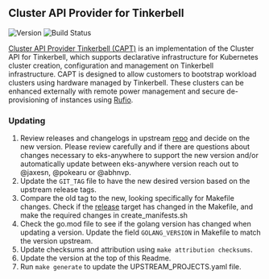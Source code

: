 ## **Cluster API Provider for Tinkerbell**
![Version](https://img.shields.io/badge/version-v0.4.0-blue)
![Build Status](https://codebuild.us-west-2.amazonaws.com/badges?uuid=eyJlbmNyeXB0ZWREYXRhIjoiZ2VEbkM5dXBVeFZhSE5IR2UvdjlNanY1RVo5S29zd0E2M1hiaCtNSEd5U3F2VUdCbkViWHVlclg5a093WVgrRUdqNnJLYUtpWjhqUWJaT0NJb3RaWWFjPSIsIml2UGFyYW1ldGVyU3BlYyI6ImtvQnZHalpsVjBCRk5jN2IiLCJtYXRlcmlhbFNldFNlcmlhbCI6MX0%3D&branch=main)

[Cluster API Provider Tinkerbell (CAPT)](https://github.com/tinkerbell/cluster-api-provider-tinkerbell) is an implementation of the Cluster API for Tinkerbell, which supports declarative infrastructure for Kubernetes cluster creation, configuration and management on Tinkerbell infrastructure. CAPT is designed to allow customers to bootstrap workload clusters using hardware managed by Tinkerbell. These clusters can be enhanced externally with remote power management and secure de-provisioning of instances using [Rufio](https://github.com/tinkerbell/rufio).

### Updating

1. Review releases and changelogs in upstream [repo](https://github.com/tinkerbell/cluster-api-provider-tinkerbell) and decide on the new version.
   Please review carefully and if there are questions about changes necessary to eks-anywhere to support the new version
   and/or automatically update between eks-anywhere version reach out to @jaxesn, @pokearu or @abhnvp.
1. Update the `GIT_TAG` file to have the new desired version based on the upstream release tags.
1. Compare the old tag to the new, looking specifically for Makefile changes. Check if the [release](https://github.com/tinkerbell/cluster-api-provider-tinkerbell/blob/9e9c2a397288908f73a4f499ac00aaf96d15deb6/Makefile#L283)
   target has changed in the Makefile, and make the required changes in create_manifests.sh
1. Check the go.mod file to see if the golang version has changed when updating a version. Update the field `GOLANG_VERSION` in
   Makefile to match the version upstream.
1. Update checksums and attribution using `make attribution checksums`.
1. Update the version at the top of this Readme.
1. Run `make generate` to update the UPSTREAM_PROJECTS.yaml file.